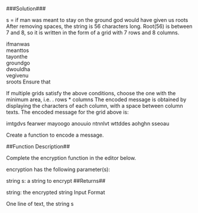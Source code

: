 ###Solution###

s = if man was meant to stay on the ground god would have given us roots
After removing spaces, the string is 56 characters long. Root(56) is between 7 and 8, so it is written in the form of a grid with 7 rows and 8 columns.

ifmanwas  
meanttos          
tayonthe  
groundgo  
dwouldha  
vegivenu  
sroots
Ensure that 

If multiple grids satisfy the above conditions, choose the one with the minimum area, i.e. . rows * columns
The encoded message is obtained by displaying the characters of each column, with a space between column texts. The encoded message for the grid above is:

imtgdvs fearwer mayoogo anouuio ntnnlvt wttddes aohghn sseoau

Create a function to encode a message.

##Function Description##

Complete the encryption function in the editor below.

encryption has the following parameter(s):

string s: a string to encrypt
##Returns##

string: the encrypted string
Input Format

One line of text, the string s